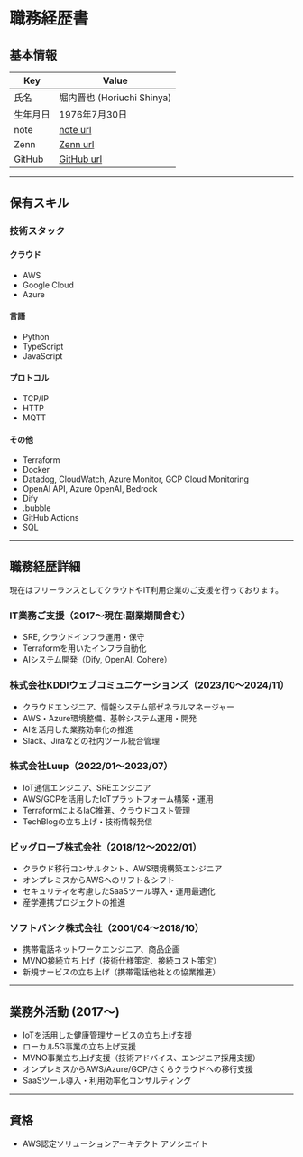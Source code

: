 # 職務経歴書

## 基本情報

| Key      | Value                           |
|----------|---------------------------------|
| 氏名     | 堀内晋也 (Horiuchi Shinya)      |
| 生年月日 | 1976年7月30日                   |
| note     | [note url](https://note.com/chiwamaru) |
| Zenn     | [Zenn url](https://zenn.dev/chiwamaru) |
| GitHub   | [GitHub url](https://github.com/chiwamaru) |

---

## 保有スキル

### 技術スタック

#### クラウド

- AWS
- Google Cloud
- Azure

#### 言語

- Python
- TypeScript
- JavaScript

#### プロトコル

- TCP/IP
- HTTP
- MQTT

#### その他

- Terraform
- Docker
- Datadog, CloudWatch, Azure Monitor, GCP Cloud Monitoring
- OpenAI API, Azure OpenAI, Bedrock
- Dify
- .bubble
- GitHub Actions
- SQL

---

## 職務経歴詳細

現在はフリーランスとしてクラウドやIT利用企業のご支援を行っております。

### IT業務ご支援（2017〜現在:副業期間含む）

- SRE, クラウドインフラ運用・保守
- Terraformを用いたインフラ自動化
- AIシステム開発（Dify, OpenAI, Cohere）

### 株式会社KDDIウェブコミュニケーションズ（2023/10〜2024/11）

- クラウドエンジニア、情報システム部ゼネラルマネージャー
- AWS・Azure環境整備、基幹システム運用・開発
- AIを活用した業務効率化の推進
- Slack、Jiraなどの社内ツール統合管理

### 株式会社Luup（2022/01〜2023/07）

- IoT通信エンジニア、SREエンジニア
- AWS/GCPを活用したIoTプラットフォーム構築・運用
- TerraformによるIaC推進、クラウドコスト管理
- TechBlogの立ち上げ・技術情報発信

### ビッグローブ株式会社（2018/12〜2022/01）

- クラウド移行コンサルタント、AWS環境構築エンジニア
- オンプレミスからAWSへのリフト＆シフト
- セキュリティを考慮したSaaSツール導入・運用最適化
- 産学連携プロジェクトの推進

### ソフトバンク株式会社（2001/04〜2018/10）

- 携帯電話ネットワークエンジニア、商品企画
- MVNO接続立ち上げ（技術仕様策定、接続コスト策定）
- 新規サービスの立ち上げ（携帯電話他社との協業推進）

---

## 業務外活動 (2017～)

- IoTを活用した健康管理サービスの立ち上げ支援
- ローカル5G事業の立ち上げ支援
- MVNO事業立ち上げ支援（技術アドバイス、エンジニア採用支援）
- オンプレミスからAWS/Azure/GCP/さくらクラウドへの移行支援
- SaaSツール導入・利用効率化コンサルティング

---

## 資格

- AWS認定ソリューションアーキテクト アソシエイト
